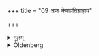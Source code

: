 +++
title = "09 अजः केशप्रतिग्राहाय"

+++

<details><summary>मूलम्</summary>

अजः केशप्रतिग्राहाय ९
</details>

<details><summary>Oldenberg</summary>

9. A goat (is given) to the person who catches up the hair.
</details>
